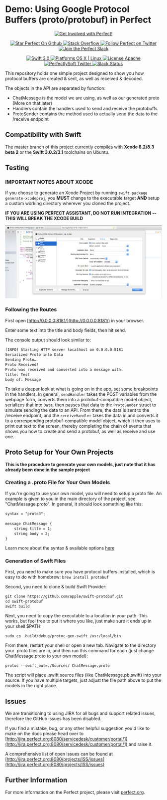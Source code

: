 # Demo: Using Google Protocol Buffers (proto/protobuf) in Perfect

<p align="center">
    <a href="http://perfect.org/get-involved.html" target="_blank">
        <img src="http://perfect.org/assets/github/perfect_github_2_0_0.jpg" alt="Get Involved with Perfect!" width="854" />
    </a>
</p>

<p align="center">
    <a href="https://github.com/PerfectlySoft/Perfect" target="_blank">
        <img src="http://www.perfect.org/github/Perfect_GH_button_1_Star.jpg" alt="Star Perfect On Github" />
    </a>  
    <a href="http://stackoverflow.com/questions/tagged/perfect" target="_blank">
        <img src="http://www.perfect.org/github/perfect_gh_button_2_SO.jpg" alt="Stack Overflow" />
    </a>  
    <a href="https://twitter.com/perfectlysoft" target="_blank">
        <img src="http://www.perfect.org/github/Perfect_GH_button_3_twit.jpg" alt="Follow Perfect on Twitter" />
    </a>  
    <a href="http://perfect.ly" target="_blank">
        <img src="http://www.perfect.org/github/Perfect_GH_button_4_slack.jpg" alt="Join the Perfect Slack" />
    </a>
</p>

<p align="center">
    <a href="https://developer.apple.com/swift/" target="_blank">
        <img src="https://img.shields.io/badge/Swift-3.0-orange.svg?style=flat" alt="Swift 3.0">
    </a>
    <a href="https://developer.apple.com/swift/" target="_blank">
        <img src="https://img.shields.io/badge/Platforms-OS%20X%20%7C%20Linux%20-lightgray.svg?style=flat" alt="Platforms OS X | Linux">
    </a>
    <a href="http://perfect.org/licensing.html" target="_blank">
        <img src="https://img.shields.io/badge/License-Apache-lightgrey.svg?style=flat" alt="License Apache">
    </a>
    <a href="http://twitter.com/PerfectlySoft" target="_blank">
        <img src="https://img.shields.io/badge/Twitter-@PerfectlySoft-blue.svg?style=flat" alt="PerfectlySoft Twitter">
    </a>
    <a href="http://perfect.ly" target="_blank">
        <img src="http://perfect.ly/badge.svg" alt="Slack Status">
    </a>
</p>

This repository holds one simple project designed to show you how protocol buffers are created & sent, as well as received & decoded.  

The objects in the API are separated by function:

- ChatMessage is the model we are using, as well as our generated proto (More on that later)
- Handlers contain the handlers used to send and receive the protobuffs
- ProtoSender contains the method used to actually send the data to the /receive endpoint


## Compatibility with Swift

The master branch of this project currently compiles with **Xcode 8.2/8.3 beta 2** or the **Swift 3.0.2/3.1** toolchains on Ubuntu. 

## Testing

### IMPORTANT NOTES ABOUT XCODE

If you choose to generate an Xcode Project by running `swift package generate-xcodeproj`, you **MUST** change to the executable target **AND** setup a custom working directory wherever you cloned the project. 

**IF YOU ARE USING PERFECT ASSISTANT, DO NOT RUN INTEGRATION -- THIS WILL BREAK THE XCODE BUILD**

![Proper Xcode Setup](https://raw.githubusercontent.com/PerfectExamples/Perfect-APNS-Demo/master/supporting/xcode.png)

### Following the Routes

First open [http://0.0.0.0:8181/](http://0.0.0.0:8181/) in your browser. 

Enter some text into the title and body fields, then hit send. 

The console output should look similar to:

```
[INFO] Starting HTTP server localhost on 0.0.0.0:8181
Serialized Proto into Data
Sending Proto…
Proto Received!
Proto was received and converted into a message with: 
title: Test 
body of: Message
```

To take a deeper look at what is going on in the app, set some breakpoints in the handlers. In general, `sendHandler` takes the POST variables from the webpage form, converts them into a protobuf-compatible model object, serializes that into `Data`, then passes that data to the `ProtoSender` struct to simulate sending the data to an API. From there, the data is sent to the /receive endpoint, and the `receiveHandler` takes the data in and converts it to a corresponding protobuf-compatible model object, which it then uses to print out text to the screen, thereby completing the chain of events that shows you how to create and send a protobuf, as well as receive and use one. 

## Proto Setup for Your Own Projects

**This is the procedure to generate your own models, just note that it has already been done in the sample project**

### Creating a .proto File for Your Own Models

If you're going to use your own model, you will need to setup a proto file. An example is given to you in the main directory of the project, see "ChatMessage.proto". In general, it should look something like this:

```
syntax = "proto3";

message ChatMessage {
    string title = 1;
    string body = 2;
}
```

Learn more about the syntax & available options [here](https://developers.google.com/protocol-buffers/)

### Generation of Swift Files

First, you need to make sure you have protocol buffers installed, which is easy to do with homebrew: `brew install protobuf`

Second, you need to clone & build Swift Provider:

```
git clone https://github.com/apple/swift-protobuf.git
cd swift-protobuf
swift build
```

Next, you need to copy the executable to a location in your path. This works, but feel free to put it where you like, just make sure it ends up in your shell $PATH:

```
sudo cp .build/debug/protoc-gen-swift /usr/local/bin
```

From there, restart your shell or open a new tab. Navigate to the directory your .proto files are in, and then run this command for each (just change ChatMessage.proto to your own model):

```
protoc --swift_out=./Sources/ ChatMessage.proto
```

The script will place .swift source files (like ChatMessage.pb.swift) into your source. If you have multiple targets, just adjust the file path above to put the models in the right place. 

## Issues

We are transitioning to using JIRA for all bugs and support related issues, therefore the GitHub issues has been disabled.

If you find a mistake, bug, or any other helpful suggestion you'd like to make on the docs please head over to [http://jira.perfect.org:8080/servicedesk/customer/portal/1](http://jira.perfect.org:8080/servicedesk/customer/portal/1) and raise it.

A comprehensive list of open issues can be found at [http://jira.perfect.org:8080/projects/ISS/issues](http://jira.perfect.org:8080/projects/ISS/issues)



## Further Information
For more information on the Perfect project, please visit [perfect.org](http://perfect.org).
